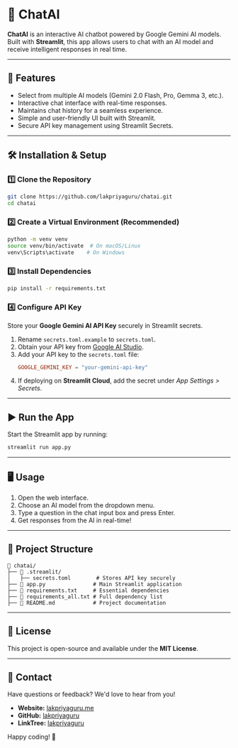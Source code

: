 # 🧠 ChatAI

**ChatAI** is an interactive AI chatbot powered by Google Gemini AI models. Built with **Streamlit**, this app allows users to chat with an AI model and receive intelligent responses in real time.

---

## 🚀 Features

- Select from multiple AI models (Gemini 2.0 Flash, Pro, Gemma 3, etc.).
- Interactive chat interface with real-time responses.
- Maintains chat history for a seamless experience.
- Simple and user-friendly UI built with Streamlit.
- Secure API key management using Streamlit Secrets.

---

## 🛠 Installation & Setup

### 1️⃣ Clone the Repository

```bash
git clone https://github.com/lakpriyaguru/chatai.git
cd chatai
```

### 2️⃣ Create a Virtual Environment (Recommended)

```bash
python -m venv venv
source venv/bin/activate  # On macOS/Linux
venv\Scripts\activate    # On Windows
```

### 3️⃣ Install Dependencies

```bash
pip install -r requirements.txt
```

### 4️⃣ Configure API Key

Store your **Google Gemini AI API Key** securely in Streamlit secrets.

1. Rename `secrets.toml.example` to `secrets.toml`.
2. Obtain your API key from [Google AI Studio](https://aistudio.google.com/apikey).
3. Add your API key to the `secrets.toml` file:
   ```toml
   GOOGLE_GEMINI_KEY = "your-gemini-api-key"
   ```
4. If deploying on **Streamlit Cloud**, add the secret under _App Settings > Secrets_.

---

## ▶️ Run the App

Start the Streamlit app by running:

```bash
streamlit run app.py
```

---

## 🖥️ Usage

1. Open the web interface.
2. Choose an AI model from the dropdown menu.
3. Type a question in the chat input box and press Enter.
4. Get responses from the AI in real-time!

---

## 📌 Project Structure

```
📂 chatai/
├── 📂 .streamlit/
│   ├── secrets.toml        # Stores API key securely
├── 📜 app.py               # Main Streamlit application
├── 📜 requirements.txt     # Essential dependencies
├── 📜 requirements_all.txt # Full dependency list
├── 📜 README.md            # Project documentation
```

---

## 📜 License

This project is open-source and available under the **MIT License**.

---

## 📧 Contact

Have questions or feedback? We'd love to hear from you!

- **Website:** [lakpriyaguru.me](https://lakpriyaguru.me)
- **GitHub:** [lakpriyaguru](https://github.com/lakpriyaguru)
- **LinkTree:** [lakpriyaguru](https://linktr.ee/lakpriyaguru)

Happy coding! 🚀
